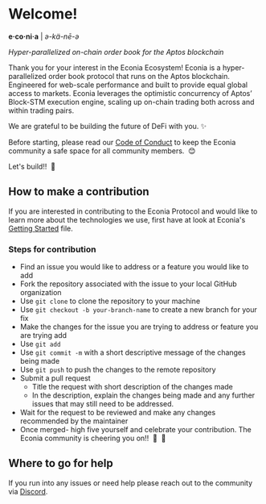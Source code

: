 # Welcome!

**e·co·ni·a** | *ə-kä-nē-ə*

*Hyper-parallelized on-chain order book for the Aptos blockchain*

Thank you for your interest in the Econia Ecosystem!
Econia is a hyper-parallelized order book protocol that runs on the Aptos blockchain.
Engineered for web-scale performance and built to provide equal global access to markets.
Econia leverages the optimistic concurrency of Aptos’ Block-STM execution engine, scaling up on-chain trading both across and within trading pairs.

We are grateful to be building the future of DeFi with you.
:sparkles:

Before starting, please read our [Code of Conduct](CODE_OF_CONDUCT.md) to keep the Econia community a safe space for all community members.
&nbsp;:blush:

Let's build!!
&nbsp;:hammer:

## How to make a contribution

If you are interested in contributing to the Econia Protocol and would like to learn more about the technologies we use, first have at look at Econia's [Getting Started](Getting-started.md) file.

### Steps for contribution

- Find an issue you would like to address or a feature you would like to add
- Fork the repository associated with the issue to your local GitHub organization
- Use `git clone` to clone the repository to your machine
- Use `git checkout -b your-branch-name` to create a new branch for your fix
- Make the changes for the issue you are trying to address or feature you are trying add
- Use `git add`
- Use `git commit -m` with a short descriptive message of the changes being made
- Use `git push` to push the changes to the remote repository
- Submit a pull request
    - Title the request with short description of the changes made
    - In the description, explain the changes being made and any further issues that may still need to be addressed.
- Wait for the request to be reviewed and make any changes recommended by the maintainer
- Once merged- high five yourself and celebrate your contribution.
  The Econia community is cheering you on!!
  &nbsp;:clap:
  &nbsp;:tada:

## Where to go for help

If you run into any issues or need help please reach out to the community via [Discord](https://discord.gg/Z7gXcMgX8A).